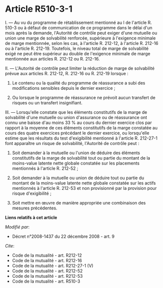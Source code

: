 # Article R510-3-1

I. ― Au vu du programme de rétablissement mentionné au I de l'article R. 510-3 ou à défaut de communication de ce programme
dans le délai d'un mois après la demande, l'Autorité de contrôle peut exiger d'une mutuelle ou union une marge de solvabilité
renforcée, supérieure à l'exigence minimale de marge mentionnée, selon les cas, à l'article R. 212-12, à l'article R. 212-16
ou à l'article R. 212-19. Toutefois, le niveau total de marge de solvabilité exigé ne peut être supérieur au double de
l'exigence minimale de marge mentionnée aux articles R. 212-12 ou R. 212-16. 

II. ― L'Autorité de contrôle peut limiter la réduction de marge de solvabilité prévue aux articles R. 212-12, R. 212-16 ou R.
212-19 lorsque : 

1. Le contenu ou la qualité du programme de réassurance a subi des modifications sensibles depuis le dernier exercice ; 

2. Ou lorsque le programme de réassurance ne prévoit aucun transfert de risques ou un transfert insignifiant. 

III. ― Lorsqu'elle constate que les éléments constitutifs de la marge de solvabilité d'une mutuelle ou union d'assurance ou
de réassurance ont connu une baisse d'au moins 33 % au cours du dernier exercice clos par rapport à la moyenne de ces
éléments constitutifs de la marge constatée au cours des quatre exercices précédant le dernier exercice, ou lorsqu'elle
estime que les résultats du test d'exigibilité mentionné à l'article R. 212-27-1 font apparaître un risque de solvabilité,
l'Autorité de contrôle peut : 

1. Soit demander à la mutuelle ou l'union de déduire des éléments constitutifs de la marge de solvabilité tout ou partie du
montant de la moins-value latente nette globale constatée sur les placements mentionnés à l'article R. 212-52 ; 

2. Soit demander à la mutuelle ou union de déduire tout ou partie du montant de la moins-value latente nette globale
constatée sur les actifs mentionnés à l'article R. 212-53 et non provisionné par la provision pour risque d'exigibilité ; 

3. Soit mettre en œuvre de manière appropriée une combinaison des mesures précédentes.

**Liens relatifs à cet article**

_Modifié par_:

  - Décret n°2008-1437 du 22 décembre 2008 - art. 9

_Cite_:

  - Code de la mutualité - art. R212-12
  - Code de la mutualité - art. R212-16
  - Code de la mutualité - art. R212-27-1 (V)
  - Code de la mutualité - art. R212-52
  - Code de la mutualité - art. R212-53
  - Code de la mutualité - art. R510-3
